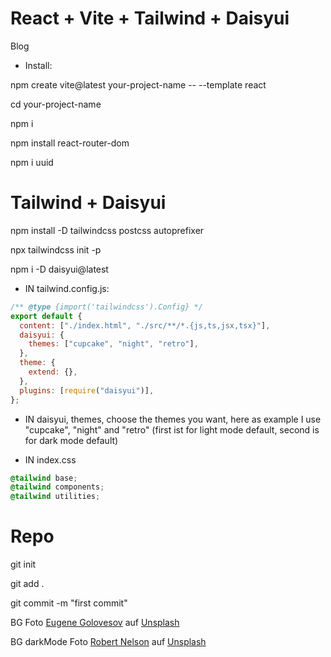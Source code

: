 # React + Vite + Tailwind + Daisyui

Blog

- Install:

npm create vite@latest your-project-name -- --template react

cd your-project-name

npm i

npm install react-router-dom

npm i uuid

# Tailwind + Daisyui

npm install -D tailwindcss postcss autoprefixer

npx tailwindcss init -p

npm i -D daisyui@latest

- IN tailwind.config.js:

```javascript
/** @type {import('tailwindcss').Config} */
export default {
  content: ["./index.html", "./src/**/*.{js,ts,jsx,tsx}"],
  daisyui: {
    themes: ["cupcake", "night", "retro"],
  },
  theme: {
    extend: {},
  },
  plugins: [require("daisyui")],
};
```

- IN daisyui, themes, choose the themes you want, here as example I use "cupcake", "night" and "retro" (first ist for light mode default, second is for dark mode default)

* IN index.css

```css
@tailwind base;
@tailwind components;
@tailwind utilities;
```

# Repo

git init

git add .

git commit -m "first commit"

<!-- BG Photo <a href="https://unsplash.com/de/@gulfergin_01?utm_content=creditCopyText&utm_medium=referral&utm_source=unsplash">Gülfer ERGİN</a> auf <a href="https://unsplash.com/de/fotos/weisses-und-braunes-buch-auf-braun-gewebter-oberflache-LUGuCtvlk1Q?utm_content=creditCopyText&utm_medium=referral&utm_source=unsplash">Unsplash</a> -->
<!--
BG Photo <a href="https://unsplash.com/de/@chrisleeiam?utm_content=creditCopyText&utm_medium=referral&utm_source=unsplash">Chris Lee</a> auf <a href="https://unsplash.com/de/fotos/grune-blatter-70l1tDAI6rM?utm_content=creditCopyText&utm_medium=referral&utm_source=unsplash">Unsplash</a> -->

<!-- BG Photo <a href="https://unsplash.com/de/@ryunosuke_kikuno?utm_content=creditCopyText&utm_medium=referral&utm_source=unsplash">Ryunosuke Kikuno</a> auf <a href="https://unsplash.com/de/fotos/weiss-und-schwarz-kariertes-textil-RKwivgSTXVI?utm_content=creditCopyText&utm_medium=referral&utm_source=unsplash">Unsplash</a> -->

<!-- BG Photo <a href="https://unsplash.com/de/@sarahdorweiler?utm_content=creditCopyText&utm_medium=referral&utm_source=unsplash">Sarah Dorweiler</a> auf <a href="https://unsplash.com/de/fotos/grunblattrige-pflanze-auf-klarer-glasvase-gefullt-mit-wasser-x2Tmfd1-SgA?utm_content=creditCopyText&utm_medium=referral&utm_source=unsplash">Unsplash</a> -->

BG Foto <a href="https://unsplash.com/de/@eugene_golovesov?utm_content=creditCopyText&utm_medium=referral&utm_source=unsplash">Eugene Golovesov</a> auf <a href="https://unsplash.com/de/fotos/grune-blatter-auf-weissem-hintergrund--_VkKpSNpuk?utm_content=creditCopyText&utm_medium=referral&utm_source=unsplash">Unsplash</a>

BG darkMode Foto <a href="https://unsplash.com/de/@iambobnelson?utm_content=creditCopyText&utm_medium=referral&utm_source=unsplash">Robert Nelson</a> auf <a href="https://unsplash.com/de/fotos/low-light-foto-von-wassertropfen-auf-dem-blatt-_7ijJz9nZmY?utm_content=creditCopyText&utm_medium=referral&utm_source=unsplash">Unsplash</a>
